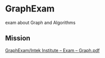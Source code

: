 # GraphExam
exam about Graph and Algorithms

## Mission
[GraphExam/Intek Institute – Exam – Graph.pdf](https://github.com/chimtrangbu/GraphExam/blob/master/Intek%20Institute%20%E2%80%93%20Exam%20%E2%80%93%20Graph.pdf)
